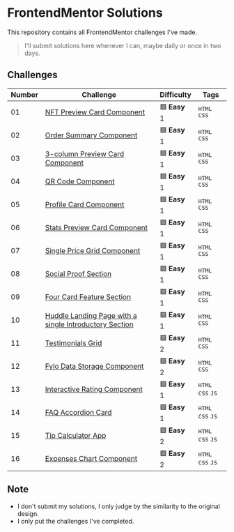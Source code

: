 # FrontendMentor Solutions

This repository contains all FrontendMentor challenges I've made.

> I'll submit solutions here whenever I can, maybe daily or once in two days.

## Challenges

| Number | Challenge | Difficulty | Tags |
| ------ | --------- | ---------- | ---- |
| 01 | [NFT Preview Card Component](nft-preview-card-component) | 🟩 **Easy** 1 | <kbd>HTML</kbd> <kbd>CSS</kbd> |
| 02 | [Order Summary Component](order-summary-component) | 🟩 **Easy** 1 | <kbd>HTML</kbd> <kbd>CSS</kbd> |
| 03 | [3-column Preview Card Component](3-column-preview-card-component) | 🟩 **Easy** 1 | <kbd>HTML</kbd> <kbd>CSS</kbd> |
| 04 | [QR Code Component](qr-code-component) | 🟩 **Easy** 1 | <kbd>HTML</kbd> <kbd>CSS</kbd> |
| 05 | [Profile Card Component](profile-card-component) | 🟩 **Easy** 1 | <kbd>HTML</kbd> <kbd>CSS</kbd> |
| 06 | [Stats Preview Card Component](stats-preview-card-component) | 🟩 **Easy** 1 | <kbd>HTML</kbd> <kbd>CSS</kbd> |
| 07 | [Single Price Grid Component](single-price-grid-component) | 🟩 **Easy** 1 | <kbd>HTML</kbd> <kbd>CSS</kbd> |
| 08 | [Social Proof Section](social-proof-section) | 🟩 **Easy** 1 | <kbd>HTML</kbd> <kbd>CSS</kbd> |
| 09 | [Four Card Feature Section](four-card-feature-section) | 🟩 **Easy** 1 | <kbd>HTML</kbd> <kbd>CSS</kbd> |
| 10 | [Huddle Landing Page with a single Introductory Section](huddle-landing-page-with-a-single-introductory-section) | 🟩 **Easy** 1 | <kbd>HTML</kbd> <kbd>CSS</kbd> |
| 11 | [Testimonials Grid](testimonials-grid) | 🟩 **Easy** 2 | <kbd>HTML</kbd> <kbd>CSS</kbd> |
| 12 | [Fylo Data Storage Component](fylo-data-storage-component) | 🟩 **Easy** 2 | <kbd>HTML</kbd> <kbd>CSS</kbd> |
| 13 | [Interactive Rating Component](interactive-rating-component) | 🟩 **Easy** 1 | <kbd>HTML</kbd> <kbd>CSS</kbd> <kbd>JS</kbd> |
| 14 | [FAQ Accordion Card](faq-accordion-card) | 🟩 **Easy** 1 | <kbd>HTML</kbd> <kbd>CSS</kbd> <kbd>JS</kbd> |
| 15 | [Tip Calculator App](tip-calculator-app) | 🟩 **Easy** 2 | <kbd>HTML</kbd> <kbd>CSS</kbd> <kbd>JS</kbd> |
| 16 | [Expenses Chart Component](expenses-chart-component) | 🟩 **Easy** 2 | <kbd>HTML</kbd> <kbd>CSS</kbd> <kbd>JS</kbd> |


## Note
- I don't submit my solutions, I only judge by the similarity to the original design.
- I only put the challenges I've completed.
